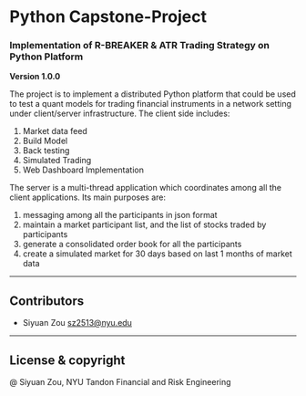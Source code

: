 # Python  Capstone-Project
### Implementation of R-BREAKER & ATR Trading Strategy on Python Platform 

**Version 1.0.0**

The project is to implement a distributed Python platform that could be used to test a quant models for trading financial instruments in a network setting under client/server infrastructure. The client side includes:

1. Market data feed
2. Build Model
3. Back testing
4. Simulated Trading
5. Web Dashboard Implementation

The server is a multi-thread application which coordinates among all the client applications. Its main purposes are:
1. messaging among all the participants in json format
2. maintain a market participant list, and the list of stocks traded by participants
3. generate a consolidated order book for all the participants
4. create a simulated market for 30 days based on last 1 months of market data
---

## Contributors

- Siyuan Zou <sz2513@nyu.edu>

---

## License & copyright

@ Siyuan Zou, NYU Tandon Financial and Risk Engineering

